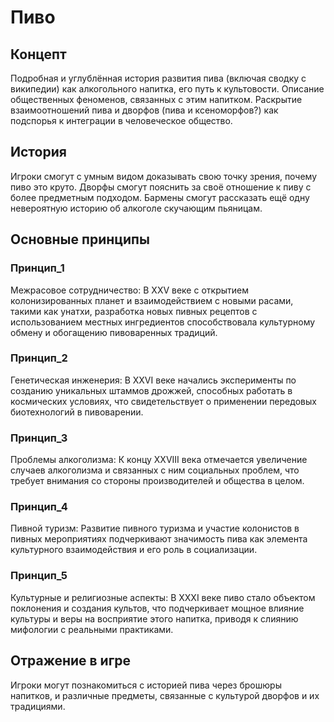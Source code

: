# Пиво

## Концепт

Подробная и углублённая история развития пива (включая сводку с википедии) как алкогольного напитка, его путь к культовости. 
Описание общественных феноменов, связанных с этим напитком. 
Раскрытие взаимоотношений пива и дворфов (пива и ксеноморфов?) как подспорья к интеграции в человеческое общество.

## История

Игроки смогут с умным видом доказывать свою точку зрения, почему пиво это круто. 
Дворфы смогут пояснить за своё отношение к пиву с более предметным подходом. 
Бармены смогут рассказать ещё одну невероятную историю об алкоголе скучающим пьяницам.

## Основные принципы

### Принцип_1 

Межрасовое сотрудничество: В XXV веке с открытием колонизированных планет и взаимодействием с новыми расами, такими как унатхи, разработка новых пивных рецептов с использованием местных ингредиентов способствовала культурному обмену и обогащению пивоваренных традиций.

### Принцип_2 

Генетическая инженерия: В XXVI веке начались эксперименты по созданию уникальных штаммов дрожжей, способных работать в космических условиях, что свидетельствует о применении передовых биотехнологий в пивоварении.

### Принцип_3 

Проблемы алкоголизма: К концу XXVIII века отмечается увеличение случаев алкоголизма и связанных с ним социальных проблем, что требует внимания со стороны производителей и общества в целом.

### Принцип_4 
Пивной туризм: Развитие пивного туризма и участие колонистов в пивных мероприятиях подчеркивают значимость пива как элемента культурного взаимодействия и его роль в социализации.

### Принцип_5 

Культурные и религиозные аспекты: В XXXI веке пиво стало объектом поклонения и создания культов, что подчеркивает мощное влияние культуры и веры на восприятие этого напитка, приводя к слиянию мифологии с реальными практиками.

## Отражение в игре

Игроки могут познакомиться с историей пива через брошюры напитков, и различные предметы, связанные с культурой дворфов и их традициями.
